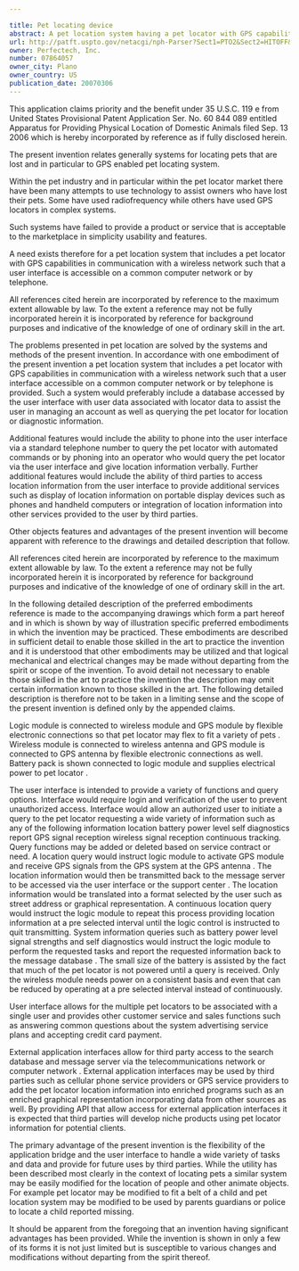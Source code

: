 ```yaml
---

title: Pet locating device
abstract: A pet location system having a pet locator with GPS capabilities in communication with a wireless network such that a user interface accessible on a common computer network or by telephone is provided. The pet location system includes access to the user interface via a computer on the common computer network or via a telecommunications network.
url: http://patft.uspto.gov/netacgi/nph-Parser?Sect1=PTO2&Sect2=HITOFF&p=1&u=%2Fnetahtml%2FPTO%2Fsearch-adv.htm&r=1&f=G&l=50&d=PALL&S1=07864057&OS=07864057&RS=07864057
owner: Perfectech, Inc.
number: 07864057
owner_city: Plano
owner_country: US
publication_date: 20070306
---
```

This application claims priority and the benefit under 35 U.S.C. 119 e from United States Provisional Patent Application Ser. No. 60 844 089 entitled Apparatus for Providing Physical Location of Domestic Animals filed Sep. 13 2006 which is hereby incorporated by reference as if fully disclosed herein.

The present invention relates generally systems for locating pets that are lost and in particular to GPS enabled pet locating system.

Within the pet industry and in particular within the pet locator market there have been many attempts to use technology to assist owners who have lost their pets. Some have used radiofrequency while others have used GPS locators in complex systems.

Such systems have failed to provide a product or service that is acceptable to the marketplace in simplicity usability and features.

A need exists therefore for a pet location system that includes a pet locator with GPS capabilities in communication with a wireless network such that a user interface is accessible on a common computer network or by telephone.

All references cited herein are incorporated by reference to the maximum extent allowable by law. To the extent a reference may not be fully incorporated herein it is incorporated by reference for background purposes and indicative of the knowledge of one of ordinary skill in the art.

The problems presented in pet location are solved by the systems and methods of the present invention. In accordance with one embodiment of the present invention a pet location system that includes a pet locator with GPS capabilities in communication with a wireless network such that a user interface accessible on a common computer network or by telephone is provided. Such a system would preferably include a database accessed by the user interface with user data associated with locator data to assist the user in managing an account as well as querying the pet locator for location or diagnostic information.

Additional features would include the ability to phone into the user interface via a standard telephone number to query the pet locator with automated commands or by phoning into an operator who would query the pet locator via the user interface and give location information verbally. Further additional features would include the ability of third parties to access location information from the user interface to provide additional services such as display of location information on portable display devices such as phones and handheld computers or integration of location information into other services provided to the user by third parties.

Other objects features and advantages of the present invention will become apparent with reference to the drawings and detailed description that follow.

All references cited herein are incorporated by reference to the maximum extent allowable by law. To the extent a reference may not be fully incorporated herein it is incorporated by reference for background purposes and indicative of the knowledge of one of ordinary skill in the art.

In the following detailed description of the preferred embodiments reference is made to the accompanying drawings which form a part hereof and in which is shown by way of illustration specific preferred embodiments in which the invention may be practiced. These embodiments are described in sufficient detail to enable those skilled in the art to practice the invention and it is understood that other embodiments may be utilized and that logical mechanical and electrical changes may be made without departing from the spirit or scope of the invention. To avoid detail not necessary to enable those skilled in the art to practice the invention the description may omit certain information known to those skilled in the art. The following detailed description is therefore not to be taken in a limiting sense and the scope of the present invention is defined only by the appended claims.

Logic module is connected to wireless module and GPS module by flexible electronic connections so that pet locator may flex to fit a variety of pets . Wireless module is connected to wireless antenna and GPS module is connected to GPS antenna by flexible electronic connections as well. Battery pack is shown connected to logic module and supplies electrical power to pet locator .

The user interface is intended to provide a variety of functions and query options. Interface would require login and verification of the user to prevent unauthorized access. Interface would allow an authorized user to initiate a query to the pet locator requesting a wide variety of information such as any of the following information location battery power level self diagnostics report GPS signal reception wireless signal reception continuous tracking. Query functions may be added or deleted based on service contract or need. A location query would instruct logic module to activate GPS module and receive GPS signals from the GPS system at the GPS antenna . The location information would then be transmitted back to the message server to be accessed via the user interface or the support center . The location information would be translated into a format selected by the user such as street address or graphical representation. A continuous location query would instruct the logic module to repeat this process providing location information at a pre selected interval until the logic control is instructed to quit transmitting. System information queries such as battery power level signal strengths and self diagnostics would instruct the logic module to perform the requested tasks and report the requested information back to the message database . The small size of the battery is assisted by the fact that much of the pet locator is not powered until a query is received. Only the wireless module needs power on a consistent basis and even that can be reduced by operating at a pre selected interval instead of continuously.

User interface allows for the multiple pet locators to be associated with a single user and provides other customer service and sales functions such as answering common questions about the system advertising service plans and accepting credit card payment.

External application interfaces allow for third party access to the search database and message server via the telecommunications network or computer network . External application interfaces may be used by third parties such as cellular phone service providers or GPS service providers to add the pet locator location information into enriched programs such as an enriched graphical representation incorporating data from other sources as well. By providing API that allow access for external application interfaces it is expected that third parties will develop niche products using pet locator information for potential clients.

The primary advantage of the present invention is the flexibility of the application bridge and the user interface to handle a wide variety of tasks and data and provide for future uses by third parties. While the utility has been described most clearly in the context of locating pets a similar system may be easily modified for the location of people and other animate objects. For example pet locator may be modified to fit a belt of a child and pet location system may be modified to be used by parents guardians or police to locate a child reported missing.

It should be apparent from the foregoing that an invention having significant advantages has been provided. While the invention is shown in only a few of its forms it is not just limited but is susceptible to various changes and modifications without departing from the spirit thereof.


